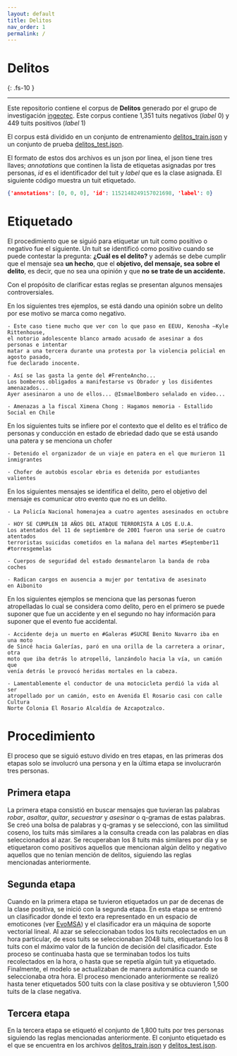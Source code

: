 ```yaml
---
layout: default
title: Delitos
nav_order: 1
permalink: /
---
```


# Delitos
{: .fs-10 }

---

Este repositorio contiene el corpus de **Delitos** generado por el grupo
de investigación [ingeotec](https://github.com/INGEOTEC). 
Este corpus contiene 1,351 tuits negativos (*label* 0) y 449 tuits positivos (*label* 1)

El corpus está dividido en un conjunto de entrenamiento [delitos_train.json](https://github.com/INGEOTEC/Delitos/blob/main/corpus/delitos_train.json) y un conjunto de
prueba [delitos_test.json](https://github.com/INGEOTEC/Delitos/blob/main/corpus/delitos_train.json).

El formato de estos dos archivos es un json por linea, el json tiene tres llaves;
*annotations* que continen la lista de etiquetas asignadas por tres personas, 
*id* es el identificador del tuit y *label* que es la clase asignada. El siguiente
código muestra un tuit etiquetado.

```json
{'annotations': [0, 0, 0], 'id': 1152148249157021698, 'label': 0}
```

# Etiquetado

El procedimiento que se siguió para etiquetar un tuit como positivo o negativo 
fue el siguiente.  Un tuit se identificó como positivo cuando se 
puede contestar la pregunta: **¿Cuál es el delito?** y además se debe 
cumplir que el mensaje sea **un hecho**, que el 
**objetivo, del mensaje, sea sobre el delito**, es decir, que no sea una opinión
y que **no se trate de un accidente.**

Con el propósito de clarificar estas reglas se presentan algunos mensajes controversiales. 

En los siguientes tres ejemplos, se está dando una opinión sobre un 
delito por ese motivo se marca como negativo.

    - Este caso tiene mucho que ver con lo que paso en EEUU, Kenosha —Kyle Rittenhouse, 
    el notorio adolescente blanco armado acusado de asesinar a dos personas e intentar 
    matar a una tercera durante una protesta por la violencia policial en agosto pasado, 
    fue declarado inocente.

    - Así se las gasta la gente del #FrenteAncho... 
    Los bomberos obligados a manifestarse vs Obrador y los disidentes amenazados... 
    Ayer asesinaron a uno de ellos... @IsmaelBombero señalado en video...

    - Amenazas a la fiscal Ximena Chong : Hagamos memoria - Estallido Social en Chile

En los siguientes tuits se infiere por el contexto que el delito es el 
tráfico de personas y conducción en estado de ebriedad dado que se está 
usando una patera y se menciona un chofer

    - Detenido el organizador de un viaje en patera en el que murieron 11 inmigrantes

    - Chofer de autobús escolar ebria es detenida por estudiantes valientes


En los siguientes mensajes se identifica el delito, pero el objetivo del 
mensaje es comunicar otro evento que no es un delito. 

    - La Policía Nacional homenajea a cuatro agentes asesinados en octubre

    - HOY SE CUMPLEN 18 AÑOS DEL ATAQUE TERRORISTA A LOS E.U.A. 
    Los atentados del 11 de septiembre de 2001 fueron una serie de cuatro atentados 
    terroristas suicidas cometidos en la mañana del martes #September11 #torresgemelas

    - Cuerpos de seguridad del estado desmantelaron la banda de roba coches

    - Radican cargos en ausencia a mujer por tentativa de asesinato en Aibonito

En los siguientes ejemplos se menciona que las personas fueron atropelladas lo cual se 
considera como delito, pero en el primero se puede suponer que fue un accidente y en el
segundo no hay información para suponer que el evento fue accidental.  

    - Accidente deja un muerto en #Galeras #SUCRE Benito Navarro iba en una moto 
    de Sincé hacia Galerías, paró en una orilla de la carretera a orinar, otra 
    moto que iba detrás lo atropelló, lanzándolo hacia la vía, un camión que 
    venía detrás le provocó heridas mortales en la cabeza.

    - Lamentablemente el conductor de una motocicleta perdió la vida al ser
    atropellado por un camión, esto en Avenida El Rosario casi con calle Cultura 
    Norte Colonia El Rosario Alcaldía de Azcapotzalco. 

# Procedimiento

El proceso que se siguió estuvo divido en tres etapas, en las primeras dos etapas
solo se involucró una persona y en la última etapa se involucrarón tres personas.

## Primera etapa

La primera etapa consistió en buscar mensajes que tuvieran las palabras 
*robar*, *asaltar*, *quitar*, *secuestrar* y *asesinar* o q-gramas de estas palabras. 
Se creó una bolsa de palabras y q-gramas y se seleccionó, con las similitud coseno, los 
tuits más similares a la consulta creada con las palabras en días seleccionados al azar. 
Se recuperaban los 8 tuits más similares por día y se etiquetaron como positivos aquellos 
que mencionan algún delito y negativo aquellos que no tenían mención de delitos, 
siguiendo las reglas mencionadas anteriormente. 

## Segunda etapa

Cuando en la primera etapa se tuvieron etiquetados un par de decenas 
de la clase positiva, se inició con la segunda etapa. En esta etapa se 
entrenó un clasificador donde el texto era representado en un espacio de emoticones 
(ver [EvoMSA](http://evomsa.readthedocs.io)) y el clasificador era un máquina de soporte 
vectorial lineal. Al azar se seleccionaban todos los tuits recolectados en un hora 
particular, de esos tuits se seleccionaban 2048 tuits, etiquetando los 8 tuits con el 
máximo valor de la función de decisión del clasificador. Este proceso se continuaba hasta 
que se terminaban todos los tuits recolectados en la hora, o hasta que se repetía algún 
tuit ya etiquetado. Finalmente, el modelo se actualizaban de manera automática cuando se 
seleccionaba otra hora. El proceso mencionado anteriormente se realizó hasta tener 
etiquetados 500 tuits con la clase positiva y se obtuvieron 1,500 tuits de la clase 
negativa.

## Tercera etapa 

En la tercera etapa se etiquetó el conjunto de 1,800 tuits por tres personas 
siguiendo las reglas mencionadas anteriormente. El conjunto etiquetado es
el que se encuentra en los archivos [delitos_train.json](https://github.com/INGEOTEC/Delitos/blob/main/corpus/delitos_train.json) y [delitos_test.json](https://github.com/INGEOTEC/Delitos/blob/main/corpus/delitos_train.json).
